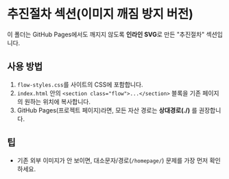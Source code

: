 # 추진절차 섹션(이미지 깨짐 방지 버전)

이 폴더는 GitHub Pages에서도 깨지지 않도록 **인라인 SVG**로 만든 "추진절차" 섹션입니다.

## 사용 방법
1. `flow-styles.css`를 사이트의 CSS에 포함합니다.
2. `index.html` 안의 `<section class="flow">...</section>` 블록을 기존 페이지의 원하는 위치에 복사합니다.
3. GitHub Pages(프로젝트 페이지)라면, 모든 자산 경로는 **상대경로(./)** 를 권장합니다.

## 팁
- 기존 외부 이미지가 안 보이면, 대소문자/경로(`/homepage/`) 문제를 가장 먼저 확인하세요.
